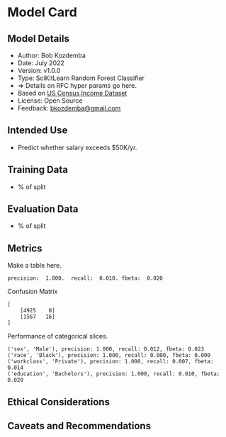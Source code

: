 # Model Card

## Model Details
- Author: Bob Kozdemba
- Date: July 2022
- Version: v1.0.0
- Type: SciKitLearn Random Forest Classifier
- => Details on RFC hyper params go here.
- Based on [US Census Income Dataset](https://archive.ics.uci.edu/ml/datasets/census+income)
- License: Open Source
- Feedback: bkozdemba@gmail.com

## Intended Use
- Predict whether salary exceeds $50K/yr.

## Training Data
- % of split

## Evaluation Data
- % of split

## Metrics
Make a table here.
```
precision:  1.000.  recall:  0.010. fbeta:  0.020
```
Confusion Matrix
```
[
    [4925    0]
    [1567   16]
]
 ```

 Performance of categorical slices.
 ```
('sex', 'Male'), precision: 1.000, recall: 0.012, fbeta: 0.023
('race', 'Black'), precision: 1.000, recall: 0.000, fbeta: 0.000
('workclass', 'Private'), precision: 1.000, recall: 0.007, fbeta: 0.014
('education', 'Bachelors'), precision: 1.000, recall: 0.010, fbeta: 0.020
```


## Ethical Considerations

## Caveats and Recommendations
